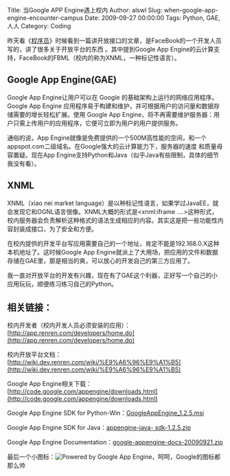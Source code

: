 Title: 当Google APP Engine遇上校内
Author: alswl
Slug: when-google-app-engine-encounter-campus
Date: 2009-09-27 00:00:00
Tags: Python, GAE, 人人
Category: Coding

昨天看《[程序员](http://www.csdn.net)》时候看到一篇讲开放接口的文章，是FaceBook的一个开发人员写的，讲了很多关于开放平台的东西
。其中提到Google App Engine的云计算支持，FaceBook的FBML（校内的称为XNML，一种标记性语言）。

## Google App Engine(GAE)

Google App Engine让用户可以在 Google 的基础架构上运行的网络应用程序。Google App Engine
应用程序易于构建和维护，并可根据用户的访问量和数据存储需要的增长轻松扩展。使用 Google App
Engine，将不再需要维护服务器：用户只需上传用户的应用程序，它便可立即为用户的用户提供服务。

通俗的说，App Engine就像是免费提供的一个500M高性能的空间，和一个appspot.com二级域名。在Google强大的云计算能力下，服务器的速度
和质量毋容置疑。现在App Engine支持Python和Java（似乎Java有些限制，具体的细节我没有看）。

## XNML

XNML（xiao nei market
language）是以种标记性语言，如果学过JavaEE，就会发现它和OGNL语言很像。XNML大概的形式是<xnml:iframe
….>这种形式，校内服务器会负责解析这种格式的语法生成相应的内容。其实这是把一些功能性内容封装成接口，为了安全和方便。

在校内提供的开发平台写应用需要自己的一个地址，肯定不能是192.168.0.X这种本机地址了。这时候Google App
Engine就派上了大用场，把应用的文件和数据存储在GAE里，那是相当的爽，可以放心的开发自己的第三方应用了。

我一直对开放平台的开发有兴趣，现在有了GAE这个利器，正好写一个自己的小应用玩玩，顺便练习练习自己的Python。

## 相关链接：

校内开发者（校内开发人员必须安装的应用）：[http://app.renren.com/developers/home.do](http://app.renren.com/developers/home.do)

校内开放平台文档：[http://wiki.dev.renren.com/wiki/%E9%A6%96%E9%A1%B5](http://wiki.dev.renren.com/wiki/%E9%A6%96%E9%A1%B5)

Google App Engine相关下载：[http://code.google.com/appengine/downloads.html](http://code.google.com/appengine/downloads.html)

Google App Engine SDK for Python-Win：[GoogleAppEngine_1.2.5.msi](http://googleappengine.googlecode.com/files/GoogleAppEngine_1.2.5.msi)

Google App Engine SDK for Java：[appengine-java- sdk-1.2.5.zip](http://googleappengine.googlecode.com/files/appengine-java-sdk-1.2.5.zip)

Google App Engine Documentation：[google-appengine-docs-20090921.zip](http://googleappengine.googlecode.com/files/google-appengine-docs-20090921.zip)

最后一个小图标：![Powered by Google App Engine](http://code.google.com/appengine/images/appengine-silver-120x30.gif)，呵呵，Google的图标都那么帅

